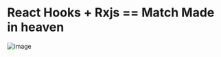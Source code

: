 # React Hooks + Rxjs == Match Made in heaven 
![image](https://user-images.githubusercontent.com/42679346/118369419-eaa59300-b5c0-11eb-9ce9-d282c24ea9bf.png)
